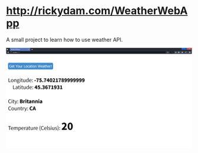 # http://rickydam.com/WeatherWebApp
A small project to learn how to use weather API.

<kbd>
<img src="weather.png">
</kbd>
